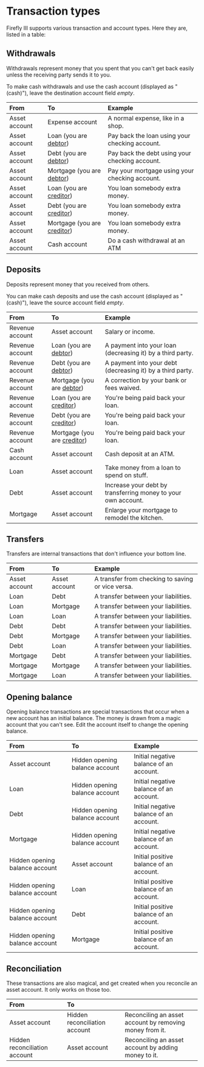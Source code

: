 # Transaction types

Firefly III supports various transaction and account types. Here they are, listed in a table:

## Withdrawals

Withdrawals represent money that you spent that you can't get back easily unless the receiving party sends it to you.

To make cash withdrawals and use the cash account (displayed as "(cash)"), leave the destination account field _empty_.

| From | To | Example |
| :--- | :--- | :--- |
| Asset account | Expense account | A normal expense, like in a shop. |
| Asset account | Loan (you are [debtor](../concepts/accounts.md#liabilities)) | Pay back the loan using your checking account. |
| Asset account | Debt (you are [debtor](../concepts/accounts.md#liabilities)) | Pay back the debt using your checking account. |
| Asset account | Mortgage (you are [debtor](../concepts/accounts.md#liabilities)) | Pay your mortgage using your checking account. |
| Asset account | Loan (you are [creditor](../concepts/accounts.md#liabilities)) | You loan somebody extra money. |
| Asset account | Debt (you are [creditor](../concepts/accounts.md#liabilities)) | You loan somebody extra money. |
| Asset account | Mortgage (you are [creditor](../concepts/accounts.md#liabilities)) | You loan somebody extra money. |
| Asset account | Cash account | Do a cash withdrawal at an ATM |

## Deposits

Deposits represent money that you received from others.

You can make cash deposits and use the cash account (displayed as "(cash)"), leave the source account field _empty_.

| From | To | Example |
| :--- | :--- | :--- |
| Revenue account | Asset account | Salary or income. |
| Revenue account | Loan (you are [debtor](../concepts/accounts.md#liabilities)) | A payment into your loan (decreasing it) by a third party. |
| Revenue account | Debt (you are [debtor](../concepts/accounts.md#liabilities)) | A payment into your debt (decreasing it) by a third party. |
| Revenue account | Mortgage (you are [debtor](../concepts/accounts.md#liabilities)) | A correction by your bank or fees waived. |
| Revenue account | Loan (you are [creditor](../concepts/accounts.md#liabilities)) | You're being paid back your loan. |
| Revenue account | Debt (you are [creditor](../concepts/accounts.md#liabilities)) | You're being paid back your loan. |
| Revenue account | Mortgage (you are [creditor](../concepts/accounts.md#liabilities)) | You're being paid back your loan. |
| Cash account | Asset account | Cash deposit at an ATM. |
| Loan | Asset account | Take money from a loan to spend on stuff. |
| Debt | Asset account | Increase your debt by transferring money to your own account. |
| Mortgage | Asset account | Enlarge your mortgage to remodel the kitchen. |

## Transfers

Transfers are internal transactions that don't influence your bottom line.

| From | To | Example |
| :--- | :--- | :--- |
| Asset account | Asset account | A transfer from checking to saving or vice versa. |
| Loan | Debt | A transfer between your liabilities. |
| Loan | Mortgage | A transfer between your liabilities. |
| Loan | Loan | A transfer between your liabilities. |
| Debt | Debt | A transfer between your liabilities. |
| Debt | Mortgage | A transfer between your liabilities. |
| Debt | Loan | A transfer between your liabilities. |
| Mortgage | Debt | A transfer between your liabilities. |
| Mortgage | Mortgage | A transfer between your liabilities. |
| Mortgage | Loan | A transfer between your liabilities. |

## Opening balance

Opening balance transactions are special transactions that occur when a new account has an initial balance. The money is drawn from a magic account that you can't see. Edit the account itself to change the opening balance.

| From | To | Example |
| :--- | :--- | :--- |
| Asset account | Hidden opening balance account | Initial negative balance of an account. |
| Loan | Hidden opening balance account | Initial negative balance of an account. |
| Debt | Hidden opening balance account | Initial negative balance of an account. |
| Mortgage | Hidden opening balance account | Initial negative balance of an account. |
| Hidden opening balance account | Asset account | Initial positive balance of an account. |
| Hidden opening balance account | Loan | Initial positive balance of an account. |
| Hidden opening balance account | Debt | Initial positive balance of an account. |
| Hidden opening balance account | Mortgage | Initial positive balance of an account. |

## Reconciliation

These transactions are also magical, and get created when you reconcile an asset account. It only works on those too.

| From | To |  |
| :--- | :--- | :--- |
| Asset account | Hidden reconciliation account | Reconciling an asset account by removing money from it. |
| Hidden reconciliation account | Asset account | Reconciling an asset account by adding money to it. |



